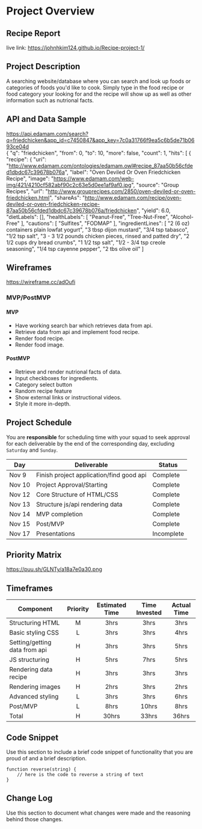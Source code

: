 # Project Overview

## Recipe Report 

live link: https://johnhkim124.github.io/Recipe-project-1/

## Project Description

A searching website/database where you can search and look up foods or categories of foods you'd like to cook. 
Simply type in the food recipe or food category your looking for and the recipe will show up as well as other information such as nutrional facts. 

## API and Data Sample

https://api.edamam.com/search?q=friedchicken&app_id=c7450847&app_key=7c0a31766f9ea5c6b5de71b0693ce04d 	
 {
    "q": "friedchicken",
    "from": 0,
    "to": 10,
    "more": false,
    "count": 1,
    "hits": [
        {
            "recipe": {
                "uri": "http://www.edamam.com/ontologies/edamam.owl#recipe_87aa50b56cfded1dbdc67c39678b076a",
                "label": "Oven Deviled Or Oven Friedchicken Recipe",
                "image": "https://www.edamam.com/web-img/421/4210cf582abf90c2c63e5d0ee1af9af0.jpg",
                "source": "Group Recipes",
                "url": "http://www.grouprecipes.com/2850/oven-deviled-or-oven-friedchicken.html",
                "shareAs": "http://www.edamam.com/recipe/oven-deviled-or-oven-friedchicken-recipe-87aa50b56cfded1dbdc67c39678b076a/friedchicken",
                "yield": 6.0,
                "dietLabels": [],
                "healthLabels": [
                    "Peanut-Free",
                    "Tree-Nut-Free",
                    "Alcohol-Free"
                ],
                "cautions": [
                    "Sulfites",
                    "FODMAP"
                ],
                "ingredientLines": [
                    "2 (6 oz) containers plain lowfat yogurt",
                    "3 tbsp dijon mustard",
                    "3/4 tsp tabasco",
                    "1/2 tsp salt",
                    "3 - 3 1/2 pounds chicken pieces, rinsed and patted dry",
                    "2 1/2 cups dry bread crumbs",
                    "1 1/2 tsp salt",
                    "1/2 - 3/4 tsp creole seasoning",
                    "1/4 tsp cayenne pepper",
                    "2 tbs olive oil"
                ] 

## Wireframes

https://wireframe.cc/adOufi

### MVP/PostMVP

#### MVP 

- Have working search bar which retrieves data from api.
- Retrieve data from api and implement food recipe.
- Render food recipe. 
- Render food image. 



#### PostMVP 

- Retrieve and render nutrional facts of data. 
- Input checkboxes for ingredients. 
- Category select button 
- Random recipe feature
- Show external links or instructional videos. 
- Style it more in-depth.


## Project Schedule 

You are **responsible** for scheduling time with your squad to seek approval for each deliverable by the end of the corresponding day, excluding `Saturday` and `Sunday`.

|  Day | Deliverable | Status
|---|---| ---|
|Nov 9| Finish project application/find good api| Complete
|Nov 10| Project Approval/Starting| Complete
|Nov 12| Core Structure of HTML/CSS | Complete
|Nov 13| Structure js/api rendering data| Complete
|Nov 14| MVP completion | Complete
|Nov 15| Post/MVP | Complete
|Nov 17| Presentations | Incomplete

## Priority Matrix

https://puu.sh/GLNTy/a18a7e0a30.png

## Timeframes

| Component | Priority | Estimated Time | Time Invested | Actual Time |
| --- | :---: |  :---: | :---: | :---: |
|Structuring HTML | M | 3hrs| 3hrs | 3hrs |
|Basic styling CSS| L | 3hrs| 3hrs | 4hrs |
|Setting/getting data from api | H | 3hrs| 3hrs | 5hrs |
|JS structuring| H | 5hrs| 7hrs | 5hrs |
|Rendering data recipe| H | 3hrs| 3hrs | 3hrs |
|Rendering images| H | 2hrs | 3hrs | 2hrs |
|Advanced styling| L | 3hrs | 3hrs | 6hrs |
|Post/MVP| L | 8hrs | 10hrs | 8hrs |
| Total | H | 30hrs| 33hrs | 36hrs |


## Code Snippet

Use this section to include a brief code snippet of functionality that you are proud of and a brief description.  

```
function reverse(string) {
	// here is the code to reverse a string of text
}
```

## Change Log
 Use this section to document what changes were made and the reasoning behind those changes.  
